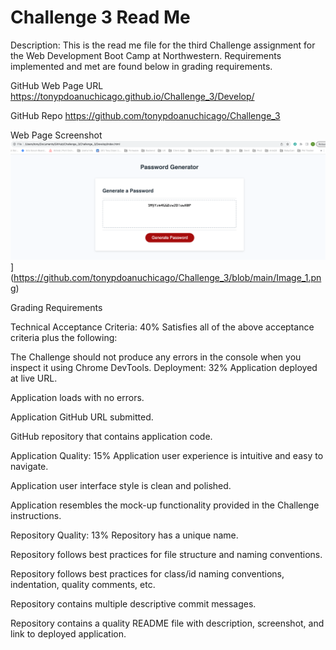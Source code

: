 # Challenge 3 Read Me

Description:  This is the read me file for the third Challenge assignment for the Web Development Boot Camp at Northwestern.  Requirements implemented and met are found below in grading requirements.

GitHub Web Page URL
https://tonypdoanuchicago.github.io/Challenge_3/Develop/

GitHub Repo
https://github.com/tonypdoanuchicago/Challenge_3

Web Page Screenshot
![alt text](https://github.com/tonypdoanuchicago/Challenge_3/blob/main/Image_1.png)](https://github.com/tonypdoanuchicago/Challenge_3/blob/main/Image_1.png)

Grading Requirements

Technical Acceptance Criteria: 40%
Satisfies all of the above acceptance criteria plus the following:

The Challenge should not produce any errors in the console when you inspect it using Chrome DevTools.
Deployment: 32%
Application deployed at live URL.

Application loads with no errors.

Application GitHub URL submitted.

GitHub repository that contains application code.

Application Quality: 15%
Application user experience is intuitive and easy to navigate.

Application user interface style is clean and polished.

Application resembles the mock-up functionality provided in the Challenge instructions.

Repository Quality: 13%
Repository has a unique name.

Repository follows best practices for file structure and naming conventions.

Repository follows best practices for class/id naming conventions, indentation, quality comments, etc.

Repository contains multiple descriptive commit messages.

Repository contains a quality README file with description, screenshot, and link to deployed application.